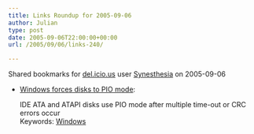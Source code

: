```yaml
---
title: Links Roundup for 2005-09-06
author: Julian
type: post
date: 2005-09-06T22:00:00+00:00
url: /2005/09/06/links-240/

---
```

Shared bookmarks for [del.icio.us][1] user  [Synesthesia][2] on 2005-09-06

  * [Windows forces disks to PIO mode][3]:
  
    IDE ATA and ATAPI disks use PIO mode after multiple time-out or CRC errors occur   
    Keywords: [Windows][4]

 [1]: https://del.icio.us/
 [2]: https://del.icio.us/synesthesia
 [3]: https://support.microsoft.com/default.aspx?scid=kb;en-us;817472 "https://support.microsoft.com/default.aspx?scid=kb;en-us;817472"
 [4]: https://del.icio.us/synesthesia/Windows